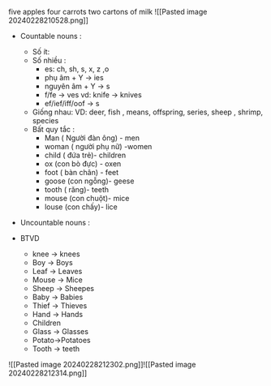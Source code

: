 five apples
four carrots
two cartons of milk
![[Pasted image 20240228210528.png]]
- Countable nouns : 
	- Số ít: 
	- Số nhiều : 
		- es: ch, sh, s, x, z ,o  
		- phụ âm  + Y -> ies
		- nguyên âm + Y -> s
		- f/fe -> ves vd: knife -> knives
		- ef/ief/iff/oof  -> s
	- Giống nhau: 
		VD:  deer, fish , means, offspring, series, sheep , shrimp, species
	- Bất quy tắc : 
		- Man ( Người đàn ông) - men
		- woman ( người phụ nữ) -women
		- child ( đứa trẻ)- children
		- ox (con bò đực) - oxen
		-  foot ( bàn chân) - feet
		- goose (con ngỗng)- geese
		- tooth ( răng)- teeth
		- mouse (con chuột)- mice
		- louse (con chấy)- lice
- Uncountable nouns : 

- BTVD
	- knee -> knees
	- Boy -> Boys
	- Leaf -> Leaves
	- Mouse -> Mice
	- Sheep -> Sheepes
	- Baby -> Babies
	- Thief -> Thieves
	- Hand -> Hands
	- Children
	- Glass -> Glasses
	- Potato->Potatoes
	- Tooth -> teeth

![[Pasted image 20240228212302.png]]![[Pasted image 20240228212314.png]]